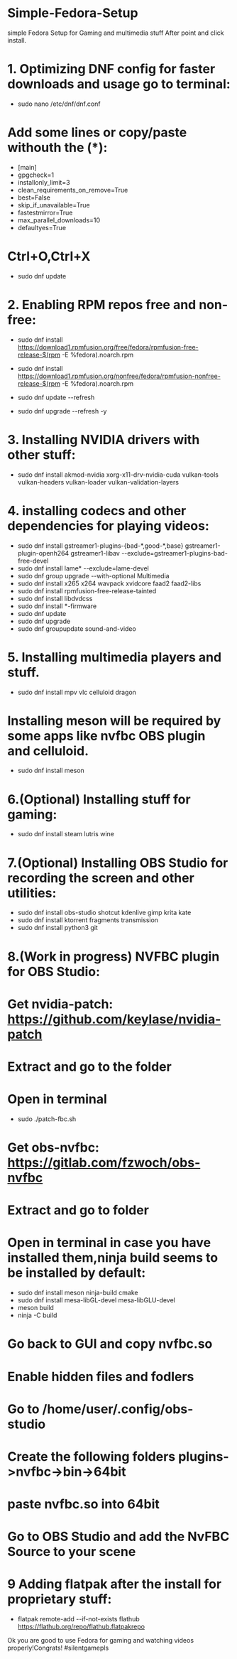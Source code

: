 # Simple-Fedora-Setup
simple Fedora Setup for Gaming and multimedia stuff
After point and click install.
# 1. Optimizing DNF config for faster downloads and usage go to terminal:
* sudo nano /etc/dnf/dnf.conf
# Add some lines or copy/paste withouth the (*):
* [main]
* gpgcheck=1
* installonly_limit=3
* clean_requirements_on_remove=True
* best=False
* skip_if_unavailable=True
* fastestmirror=True
* max_parallel_downloads=10
* defaultyes=True
# Ctrl+O,Ctrl+X
* sudo dnf update
# 2. Enabling RPM repos free and non-free:
 * sudo dnf install \
  https://download1.rpmfusion.org/free/fedora/rpmfusion-free-release-$(rpm -E %fedora).noarch.rpm

 * sudo dnf install \
  https://download1.rpmfusion.org/nonfree/fedora/rpmfusion-nonfree-release-$(rpm -E %fedora).noarch.rpm
  
 * sudo dnf update --refresh
 * sudo dnf upgrade --refresh -y
  
 # 3. Installing NVIDIA drivers with other stuff:
 * sudo dnf install akmod-nvidia xorg-x11-drv-nvidia-cuda vulkan-tools vulkan-headers vulkan-loader vulkan-validation-layers
 # 4. installing codecs and other dependencies for playing videos:
 * sudo dnf install gstreamer1-plugins-{bad-\*,good-\*,base} gstreamer1-plugin-openh264 gstreamer1-libav --exclude=gstreamer1-plugins-bad-free-devel
 * sudo dnf install lame\* --exclude=lame-devel
 * sudo dnf group upgrade --with-optional Multimedia
 * sudo dnf install x265 x264 wavpack xvidcore faad2 faad2-libs
 * sudo dnf install rpmfusion-free-release-tainted
 * sudo dnf install libdvdcss
 * sudo dnf install \*-firmware
 * sudo dnf update 
 * sudo dnf upgrade
 * sudo dnf groupupdate sound-and-video
 # 5. Installing multimedia players and stuff.
 * sudo dnf install mpv vlc celluloid dragon
 # Installing meson will be required by some apps like nvfbc OBS plugin and celluloid.
 * sudo dnf install meson
 # 6.(Optional) Installing stuff for gaming:
 * sudo dnf install steam lutris wine
 # 7.(Optional) Installing OBS Studio for recording the screen and other utilities:
 * sudo dnf install obs-studio shotcut kdenlive gimp krita kate 
 * sudo dnf install ktorrent fragments transmission
 * sudo dnf install python3 git
 # 8.(Work in progress) NVFBC plugin for OBS Studio:
 # Get nvidia-patch: https://github.com/keylase/nvidia-patch
 # Extract and go to the folder
 # Open in terminal
 * sudo ./patch-fbc.sh
 # Get obs-nvfbc: https://gitlab.com/fzwoch/obs-nvfbc
 # Extract and go to folder
 # Open in terminal in case you have installed them,ninja build seems to be installed by default:
 * sudo dnf install meson ninja-build cmake
 * sudo dnf install mesa-libGL-devel mesa-libGLU-devel
 * meson build
 * ninja -C build
 # Go back to GUI and copy nvfbc.so
 # Enable hidden files and fodlers
 # Go to /home/user/.config/obs-studio
 # Create the following folders plugins->nvfbc->bin->64bit
 # paste nvfbc.so into 64bit
 # Go to OBS Studio and add the NvFBC Source to your scene
 # 9 Adding flatpak after the install for proprietary stuff:
 * flatpak remote-add --if-not-exists flathub https://flathub.org/repo/flathub.flatpakrepo
 
 Ok you are good to use Fedora for gaming and watching videos properly!Congrats!
 #silentgamepls

 


